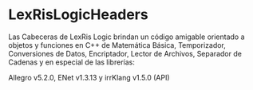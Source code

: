 ﻿# LexRisLogicHeaders

Las Cabeceras de LexRis Logic brindan un código amigable orientado a objetos y funciones en C++ de Matemática Básica, Temporizador, Conversiones de Datos, Encriptador, Lector de Archivos, Separador de Cadenas y en especial de las librerías:

Allegro v5.2.0, ENet v1.3.13 y irrKlang v1.5.0 (API)